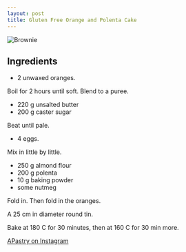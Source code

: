 ```yaml
---
layout: post
title: Gluten Free Orange and Polenta Cake
---
```



![Brownie]({{site.baseurl}}/images/20160818-YU3A5662.jpg)

Ingredients
----------
* 2 unwaxed oranges. 

Boil for 2 hours until soft. Blend to a puree.

* 220 g unsalted butter
* 200 g caster sugar

Beat until pale.

* 4 eggs.

Mix in little by little.

* 250 g almond flour
* 200 g polenta
* 10 g baking powder
* some nutmeg

Fold in. Then fold in the oranges.

A 25 cm in diameter round tin.

Bake at 180 C for 30 minutes, then at 160 C for 30 min more.




[APastry on Instagram](https://www.instagram.com/a.pastry/?hl=en)